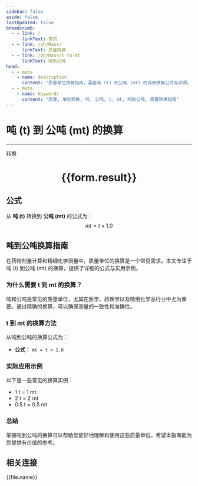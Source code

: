 ```yaml
---
sidebar: false
aside: false
lastUpdated: false
breadcrumb:
  - - link: /
      linkText: 首页
  - - link: /zh/Mass/
      linkText: 质量转换
  - - link: /zh/Mass/t-to-mt
      linkText: 吨到公吨
head:
  - - meta
    - name: description
      content: "质量单位换算指南，涵盖吨 (t) 到公吨 (mt) 的详细换算公式与说明。"
  - - meta
    - name: keywords
      content: "质量, 单位转换, 吨, 公吨, t, mt, 吨到公吨, 质量转换指南"
---
```

# 吨 (t) 到 公吨 (mt) 的换算
---
<script setup>
import { onMounted, reactive, inject, ref } from 'vue'
import { NButton, NForm, NFormItem, NInput, NInputNumber, NSelect, NCard, useMessage,NGrid ,NGi } from 'naive-ui'
import { defineClientComponent } from 'vitepress'
import { Mass } from '../../files';

const convert = inject('convert')

const form = reactive({
  number: null,
  result: '',
})

const convertHandler = () => {
  if (form.number !== null && !isNaN(form.number)) {
    const convertedValue = parseFloat(form.number) * 1.0
    form.result = `${form.number}t = ${convertedValue.toFixed(2)}mt`
  } else {
    form.result = '请输入有效的数值。'
  }
}
</script>

<n-form size="large" :model="form">
  <n-form-item label="吨 (t)">
    <n-input-number v-model:value="form.number" placeholder="输入吨" style="width: 100%" />
  </n-form-item>
  <n-form-item>
    <n-button type="primary" @click="convertHandler" block>转换</n-button>
  </n-form-item>
</n-form>

<n-card  embedded :bordered="false" hoverable>
  <div  style="text-align:center">
    <h1>{{form.result}}</h1>
  </div>
</n-card>

## 公式

从 **吨 (t)** 转换到 **公吨 (mt)** 的公式为：
$$ mt = t \times 1.0 $$

## 吨到公吨换算指南

在药物剂量计算和精细化学测量中，质量单位的换算是一个常见需求。本文专注于吨 (t) 到公吨 (mt) 的换算，提供了详细的公式与实用示例。

### 为什么需要 t 到 mt 的换算？

吨和公吨是常见的质量单位，尤其在医学、药理学以及精细化学品行业中尤为重要。通过精确的换算，可以确保测量的一致性和准确性。

### t 到 mt 的换算方法

从吨到公吨的换算公式为：

- **公式：** `mt = t × 1.0`

### 实际应用示例

以下是一些常见的换算实例：

- 1 t = 1 mt
- 2 t = 2 mt
- 0.5 t = 0.5 mt

### 总结

掌握吨到公吨的换算可以帮助您更好地理解和使用这些质量单位。希望本指南能为您提供有价值的参考。

## 相关连接
<n-grid x-gap="12" :cols="4">
  <n-gi v-for="(file, index) in Mass" :key="index">
    <n-button
      text
      tag="a"
      :href="file.path"
      type="primary"
    >
      {{file.name}}
    </n-button>
  </n-gi>
</n-grid>